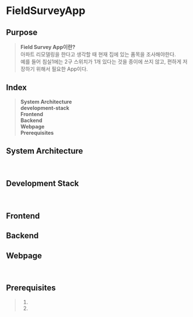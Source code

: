 # FieldSurveyApp

## Purpose
> <b>Field Survey App이란?</b><br>
> 아파트 리모델링을 한다고 생각할 때 현재 집에 있는 품목을 조사해야한다.<br>
> 예를 들어 침실1에는 2구 스위치가 1개 있다는 것을 종이에 쓰지 않고, 편하게 저장하기 위해서 필요한 App이다.<br>

## Index
> <b>System Architecture</b><br>
> <b>development-stack</b><br>
> <b>Frontend</b><br>
> <b>Backend</b><br>
> <b>Webpage</b><br>
> <b>Prerequisites</b><br>


## System Architecture

<br>

## Development Stack

<br>

## Frontend

## Backend

## Webpage
>
>
<br>

## Prerequisites
> 1.
> 2.
